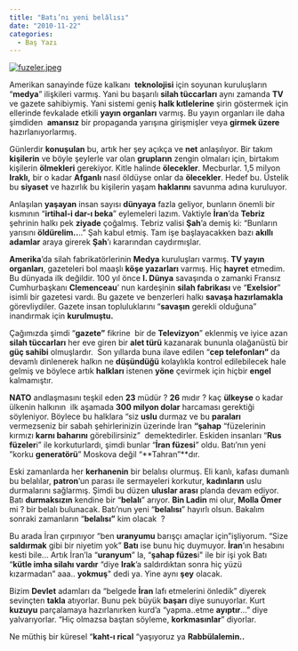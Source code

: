 ```yaml
---
title: "Batı’nı yeni belâlısı"
date: "2010-11-22"
categories: 
  - Baş Yazı
---
```


[![fuzeler.jpeg](/uploads/2010/11/fuzeler.jpeg)](/uploads/2010/11/fuzeler.jpeg "fuzeler.jpeg")

Amerikan sanayinde füze kalkanı  **teknolojisi** için soyunan kuruluşların “**medya**” ilişkileri varmış. Yani bu başarılı **silah tüccarları** aynı zamanda **TV** ve gazete sahibiymiş. Yani sistemi geniş **halk kıtlelerine** şirin göstermek için ellerinde fevkalade etkili **yayın organları** varmış. Bu yayın organları ile daha şimdiden  **amansız** bir propaganda yarışına girişmişler veya **girmek üzere** hazırlanıyorlarmış.

Günlerdir **konuşulan** bu, artık her şey açıkça ve **net** anlaşılıyor. Bir takım **kişilerin** ve böyle şeylerle var olan **grupların** zengin olmaları için, birtakım kişilerin **ölmekleri** gerekiyor. Kitle halinde **ölecekler**. Mecburlar. 1,5 milyon **Iraklı,** bir o kadar **Afganlı** nasıl öldüyse onlar da **ölecekler**. Hedef bu. Üstelik bu **siyaset** ve hazırlık bu kişilerin yaşam **haklarını** savunma adına kuruluyor.

Anlaşılan **yaşayan** insan sayısı **dünyaya** fazla geliyor, bunların önemli bir kısmının “**irtihal-i dar-ı beka**” eylemeleri lazım. Vaktiyle **İran**’da **Tebriz** şehrinin halkı pek **ziyade** çoğalmış. Tebriz valisi **Şah**’a demiş ki: “Bunların yarısını **öldürelim..**..” Şah kabul etmiş. Tam işe başlayacakken bazı **akıllı adamlar** araya girerek **Şah**’ı kararından caydırmışlar.

**Amerika**’da silah fabrikatörlerinin **Medya** kuruluşları varmış. **TV yayın organları**, gazeteleri bol maaşlı **köşe yazarları** varmış. Hiç **hayret** etmedim. Bu dünyada ilk değildir. 100 yıl önce **I. Dünya** savaşında o zamanki Fransız Cumhurbaşkanı **Clemenceau**’ nun kardeşinin **silah fabrikası** ve “**Exelsior**” isimli bir gazetesi vardı. Bu gazete ve benzerleri halkı **savaşa hazırlamakla** görevliydiler. Gazete insan topluluklarını “**savaşın** gerekli olduğuna” inandırmak için **kurulmuştu.** 

Çağımızda şimdi “**gazete”** fikrine  bir de **Televizyon**” eklenmiş ve iyice azan **silah tüccarları** her eve giren bir **alet türü** kazanarak bununla olağanüstü bir **güç sahibi** olmuşlardır.  Son yıllarda buna ilave edilen “**cep telefonları”** da devamlı dinlenerek halkın ne **düşündüğü** kolaylıkla kontrol edilebilecek hale gelmiş ve böylece artık **halkları** istenen **yöne** çevirmek için hiçbir **engel** kalmamıştır.

**NATO** andlaşmasını teşkil eden **23** müdür ? **26** mıdır ? kaç **ülkeyse** o kadar ülkenin halkının  ilk aşamada **300 milyon dolar** harcaması gerektiği söyleniyor. Böylece bu halklara “siz **uslu** durmaz ve bu **paraları** vermezseniz bir sabah şehirlerinizin üzerinde İran **“şahap** “füzelerinin kırmızı **karnı baharını** görebilirsiniz”  demektedirler. Eskiden insanları “**Rus füzeler**i” ile korkuturlardı, şimdi bunlar “**İran füzesi**” oldu. Batı’nın yeni ”korku **generatörü**” Moskova değil “**Tahran”**dır.

Eski zamanlarda her **kerhanenin** bir belalısı olurmuş. Eli kanlı, kafası dumanlı bu belalılar, **patron**’un parası ile sermayeleri korkutur, **kadınların** uslu durmalarını sağlarmış. Şimdi bu düzen **uluslar arası** planda devam ediyor. Batı **durmaksızın** kendine bir “**belalı**” arıyor. **Bin Ladin** mi olur, **Molla Ömer** mi ? bir belalı bulunacak. Batı’nun yeni “**belalısı**” hayırlı olsun. Bakalım sonraki zamanların “**belalısı”** kim olacak  ?

Bu arada İran çırpınıyor “ben **uranyumu** barışçı amaçlar için”işliyorum. “Size **saldırmak** gibi bir niyetim yok” **Batı** ise bunu hiç duymuyor. **İran**’ın hesabını kesti bile... Artık İran’la “**uranyum**” la, “**şahap füzes**i" ile bir işi yok Batı “**kütle imha silahı vardır** “diye **Irak**’a saldırdıktan sonra hiç yüzü kızarmadan” aaa.. **yokmuş**" dedi ya. Yine aynı **şey** olacak.

Bizim **Devlet** adamları da “belgede **İran** lafı etmelerini önledik” diyerek sevinçten **takla** atıyorlar. Bunu pek büyük **başarı** diye sunuyorlar. Kurt **kuzuyu** parçalamaya hazırlanırken kurd’a “yapma..etme **ayıptır**…” diye yalvarıyorlar. “Hiç olmazsa baştan söyleme, **korkmasınlar**” diyorlar.

Ne müthiş bir küresel “**kaht-ı rical** “yaşıyoruz ya **Rabbülalemin..**
